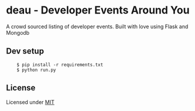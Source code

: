 # deau - Developer Events Around You

A crowd sourced listing of developer events.
Built with love using Flask and Mongodb

## Dev setup

        $ pip install -r requirements.txt
        $ python run.py

## License

Licensed under [MIT][1]

[1]: https://github.com/caulagi/deau/blob/master/LICENSE

